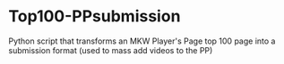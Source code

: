 # Top100-PPsubmission
Python script that transforms an MKW Player's Page top 100 page into a submission format (used to mass add videos to the PP)
